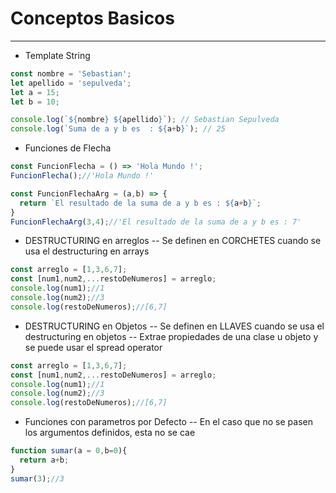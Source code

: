 # Conceptos Basicos
---

- Template String
```javascript
const nombre = 'Sebastian';
let apellido = 'sepulveda';
let a = 15;
let b = 10;

console.log(`${nombre} ${apellido}`); // Sebastian Sepulveda
console.log(`Suma de a y b es  : ${a+b}`); // 25
```


- Funciones de Flecha
```javascript
const FuncionFlecha = () => 'Hola Mundo !';
FuncionFlecha();//'Hola Mundo !'

const FuncionFlechaArg = (a,b) => {
  return `El resultado de la suma de a y b es : ${a+b}`;
}
FuncionFlechaArg(3,4);//'El resultado de la suma de a y b es : 7'
```

- DESTRUCTURING en arreglos
-- Se definen en CORCHETES cuando se usa el destructuring en arrays
```javascript
const arreglo = [1,3,6,7];
const [num1,num2,...restoDeNumeros] = arreglo; 
console.log(num1);//1
console.log(num2);//3
console.log(restoDeNumeros);//[6,7]
```

- DESTRUCTURING en Objetos
-- Se definen en LLAVES cuando se usa el destructuring en objetos
-- Extrae propiedades de una clase u objeto y se puede usar el spread operator
```javascript
const arreglo = [1,3,6,7];
const [num1,num2,...restoDeNumeros] = arreglo; 
console.log(num1);//1
console.log(num2);//3
console.log(restoDeNumeros);//[6,7]
```

- Funciones con parametros por Defecto
-- En el caso que no se pasen los argumentos definidos, esta no se cae

```javascript
function sumar(a = 0,b=0){
  return a+b;
}
sumar(3);//3
```